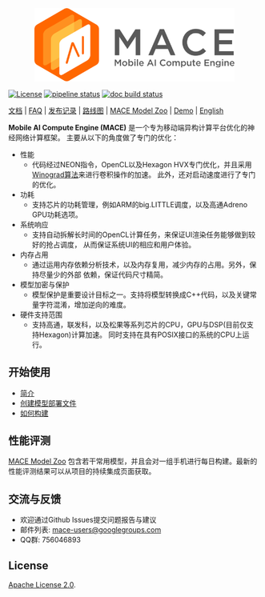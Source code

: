 <div  align="center">
<img src="docs/mace-logo.png" width = "400" alt="MACE" />
</div>

[![License](https://img.shields.io/badge/License-Apache%202.0-blue.svg)](LICENSE)
[![pipeline status](https://gitlab.com/llhe/mace/badges/master/pipeline.svg)](https://gitlab.com/llhe/mace/pipelines)
[![doc build status](https://readthedocs.org/projects/mace/badge/?version=latest)](https://readthedocs.org/projects/mace/badge/?version=latest)

[文档](https://mace.readthedocs.io) |
[FAQ](https://mace.readthedocs.io/en/latest/faq.html) |
[发布记录](RELEASE.md) |
[路线图](ROADMAP.md) |
[MACE Model Zoo](https://github.com/XiaoMi/mace-models) |
[Demo](mace/examples/android) |
[English](README.md)

**Mobile AI Compute Engine (MACE)** 是一个专为移动端异构计算平台优化的神经网络计算框架。
主要从以下的角度做了专门的优化：
* 性能
  * 代码经过NEON指令，OpenCL以及Hexagon HVX专门优化，并且采用
  [Winograd算法](https://arxiv.org/abs/1509.09308)来进行卷积操作的加速。
  此外，还对启动速度进行了专门的优化。
* 功耗
  * 支持芯片的功耗管理，例如ARM的big.LITTLE调度，以及高通Adreno GPU功耗选项。
* 系统响应
  * 支持自动拆解长时间的OpenCL计算任务，来保证UI渲染任务能够做到较好的抢占调度，
  从而保证系统UI的相应和用户体验。
* 内存占用
  * 通过运用内存依赖分析技术，以及内存复用，减少内存的占用。另外，保持尽量少的外部
  依赖，保证代码尺寸精简。
* 模型加密与保护
  * 模型保护是重要设计目标之一。支持将模型转换成C++代码，以及关键常量字符混淆，增加逆向的难度。
* 硬件支持范围
  * 支持高通，联发科，以及松果等系列芯片的CPU，GPU与DSP(目前仅支持Hexagon)计算加速。
  同时支持在具有POSIX接口的系统的CPU上运行。

## 开始使用
* [简介](https://mace.readthedocs.io/en/latest/getting_started/introduction.html)
* [创建模型部署文件](https://mace.readthedocs.io/en/latest/getting_started/create_a_model_deployment.html)
* [如何构建](https://mace.readthedocs.io/en/latest/getting_started/how_to_build.html)

## 性能评测
[MACE Model Zoo](https://github.com/XiaoMi/mace-models)
包含若干常用模型，并且会对一组手机进行每日构建。最新的性能评测结果可以从项目的持续集成页面获取。

## 交流与反馈
* 欢迎通过Github Issues提交问题报告与建议
* 邮件列表: [mace-users@googlegroups.com](mailto:mace-users@googlegroups.com)
* QQ群: 756046893

## License
[Apache License 2.0](LICENSE).
